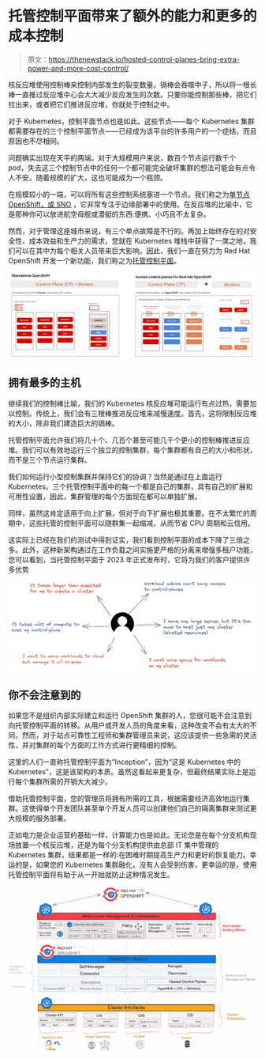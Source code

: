 # 托管控制平面带来了额外的能力和更多的成本控制

> 原文：<https://thenewstack.io/hosted-control-planes-bring-extra-power-and-more-cost-control/>

核反应堆使用控制棒来控制内部发生的裂变数量。镉棒会吞噬中子，所以将一根长棒一直推过反应堆中心会大大减少反应发生的次数。只要你能控制那些棒，把它们拉出来，或者把它们推进反应堆，你就处于控制之中。

对于 Kubernetes，控制平面节点也是如此。这些节点——每个 Kubernetes 集群都需要存在的三个控制平面节点——已经成为该平台的许多用户的一个症结，而且原因也不尽相同。

问题确实出现在天平的两端。对于大规模用户来说，数百个节点运行数千个 pod，失去这三个控制节点中的任何一个都可能完全破坏集群的想法可能会有点令人不安。随着规模的扩大，这也可能成为一个瓶颈。

在规模较小的一端，可以将所有这些控制系统塞进一个节点。我们称之为[单节点 OpenShift，或 SNO](https://www.redhat.com/en/blog/meet-single-node-openshift-our-smallest-openshift-footprint-edge-architectures) ，它非常专注于边缘部署中的使用。在反应堆的比喻中，它是那种你可以放进航空母舰或潜艇的东西:便携、小巧且不太复杂。

然而，对于管理这座城市来说，有三个单点故障是不行的。再加上始终存在的对安全性、成本效益和生产力的需求，您就在 Kubernetes 堆栈中获得了一席之地，我们可以在其中为每个相关人员带来巨大影响。因此，我们一直在努力为 Red Hat OpenShift 开发一个新功能，我们称之为[托管控制平面](https://cloud.redhat.com/blog/hosted-control-planes-is-here-as-tech-preview)。

![](img/4f67fd98c783ff8d3e7a6d6d1269fd4e.png)

## 拥有最多的主机

继续我们的控制棒比喻，我们的 Kubernetes 核反应堆可能运行有点过热，需要加以控制。传统上，我们会有三根棒推进反应堆来减慢速度。首先，这将限制反应堆的大小，除非我们建造巨大的镉棒。

托管控制平面允许我们将几十个、几百个甚至可能几千个更小的控制棒推进反应堆。我们可以有效地运行三个独立的控制集群，每个集群都有自己的大小和形状，而不是三个节点运行集群。

我们如何运行小型控制集群并保持它们的协调？当然是通过在上面运行 Kubernetes。三个托管控制平面中的每一个都是自己的集群，具有自己的扩展和可用性设置，因此，集群管理的每个方面现在都可以单独扩展。

同样，虽然这肯定适用于向上扩展，但对于向下扩展也极其重要。在不太繁忙的周期中，这些托管的控制平面可以随群集一起缩减，从而节省 CPU 周期和云信用。

这实际上已经在我们的测试中得到证实，我们看到控制平面的成本下降了三倍之多。此外，这种新架构通过在工作负载之间实施更严格的分离来增强多租户功能，您可以看到，当托管控制平面于 2023 年正式发布时，它将为我们的客户提供许多优势

![](img/d76950319a91e62e920c315676802024.png)

## 你不会注意到的

如果您不是组织内部实际建立和运行 OpenShift 集群的人，您很可能不会注意到向托管控制平面的转移。从用户或开发人员的角度来看，这种改变不会有太大的不同。然而，对于站点可靠性工程师和集群管理员来说，这应该提供一些急需的灵活性，并对集群的每个方面的工作方式进行更精细的控制。

这里的人们一直称托管控制平面为“Inception”，因为“这是 Kubernetes 中的 Kubernetes”，这是该架构的本质。虽然这看起来更复杂，但最终结果实际上是运行每个集群所需的开销大大减少。

借助托管控制平面，您的管理员将拥有所需的工具，根据需要经济高效地运行集群。这使得单个开发团队甚至单个开发人员可以创建他们自己的隔离集群来测试更大规模的服务部署。

正如电力是企业运营的基础一样，计算能力也是如此。无论您是在每个分支机构现场放置一个核反应堆，还是为每个分支机构提供由总部 IT 集中管理的 Kubernetes 集群，结果都是一样的:在困难时期提高生产力和更好的恢复能力。幸运的是，如果您的 Kubernetes 集群融化，没有人会受到伤害，更幸运的是，使用托管控制平面将有助于从一开始就防止这种情况发生。

![](img/3592c6cd8aa91f2f31e91a83d15fb2a7.png)

<svg xmlns:xlink="http://www.w3.org/1999/xlink" viewBox="0 0 68 31" version="1.1"><title>Group</title> <desc>Created with Sketch.</desc></svg>